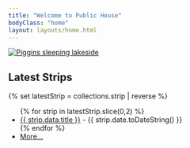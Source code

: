 ```yaml
---
title: "Welcome to Public House"
bodyClass: "home"
layout: layouts/home.html
---
```


<a href="{% set latestStrip = collections.strip | reverse %}{% for strip in latestStrip.slice(0,1) %}{{ strip.url | url }}{% endfor  %}">
  <img class="hero" src="/img/hero.png?version={{ site.time }}" alt="Piggins sleeping lakeside">
</a>

## Latest Strips

{% set latestStrip = collections.strip | reverse %}
<ul>
  {% for strip in latestStrip.slice(0,2) %}
  <li><a href=" {{ strip.url | url }}  ">{{ strip.data.title }}</a> - {{ strip.date.toDateString() }}</li>
  {% endfor  %}
  <li><a href="/strips/" title="view all strips">More&hellip;</a></li>
</ul>
